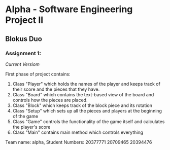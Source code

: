 # Alpha - Software Engineering Project II
## Blokus Duo

### Assignment 1:
*Current Versiom*

First phase of project contains:
1. Class "Player" which holds the names of the player and keeps track of their score and the pieces that they have.
2. Class "Board" which contains the text-based view of the board and controls how the pieces are placed.
3. Class "Block" which keeps track of the block piece and its rotation
4. Class "Setup" which sets up all the pieces and players at the beginning of the game
5. Class "Game" controls the functionality of the game itself and calculates the player's score
6. Class "Main" contains main method which controls everything

Team name: alpha, Student Numbers: 20377771 20709465 20394476